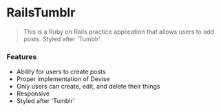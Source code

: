 # RailsTumblr

> This is a Ruby on Rails practice application that allows users to add posts. Styled after 'Tumblr'.

### Features

- Ability for users to create posts
- Proper implementation of Devise
- Only users can create, edit, and delete their things
- Responsive
- Styled after 'Tumblr'


